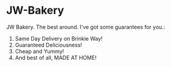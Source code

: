 # JW-Bakery
JW Bakery. The best around. I've got some guarantees for you.:

1. Same Day Delivery on Brinkie Way!
2. Guaranteed Deliciousness!
3. Cheap and Yummy!
4. And best of all, MADE AT HOME!
